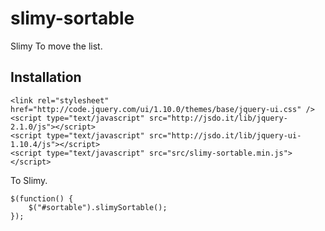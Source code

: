# slimy-sortable
Slimy To move the list.

## Installation
```code
<link rel="stylesheet" href="http://code.jquery.com/ui/1.10.0/themes/base/jquery-ui.css" />
<script type="text/javascript" src="http://jsdo.it/lib/jquery-2.1.0/js"></script>
<script type="text/javascript" src="http://jsdo.it/lib/jquery-ui-1.10.4/js"></script>
<script type="text/javascript" src="src/slimy-sortable.min.js"></script>
```

To Slimy.
```code
$(function() {
    $("#sortable").slimySortable();
});
```
